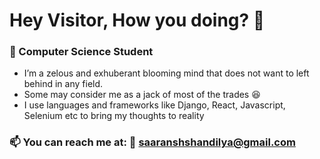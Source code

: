 # Hey Visitor, How you doing? 👋


### 🔭 Computer Science Student
- I’m a zelous and exhuberant blooming mind that does not want to left behind in any field.
- Some may consider me as a jack of most of the trades :satisfied:
- I use languages and frameworks like Django, React, Javascript, Selenium etc to bring my thoughts to reality


### 📫 You can reach me at: :email: saaranshshandilya@gmail.com


